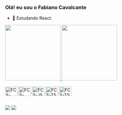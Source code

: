 ### Olá! eu sou o Fabiano Cavalcante

- 🌱 Estudando React.

<div>
  <a href="https://github.com/DevFabianoCavalcante">
  <img height="180em" src="https://github-readme-stats.vercel.app/api?username=DevFabianoCavalcante&show_icons=true&theme=dracula&include_all_commits=true&count_private=true"/>
  <img height="180em" src="https://github-readme-stats.vercel.app/api/top-langs/?username=DevFabianoCavalcante&layout=compact&langs_count=7&theme=dracula"/> 
</div>
  
<div style="display: inline_block"><br>
  <img align="center" alt="FCS-HTML" height="30" width="40" src= "https://cdn.jsdelivr.net/gh/devicons/devicon/icons/html5/html5-original.svg">
  <img align="center" alt="FCS-CSS" height="30" width="40" src= "https://cdn.jsdelivr.net/gh/devicons/devicon/icons/css3/css3-original.svg">
  <img align="center" alt="FCS-JS" height="30" width="40" src= "https://cdn.jsdelivr.net/gh/devicons/devicon/icons/javascript/javascript-original.svg">
  <img align="center" alt="FCS-TS" height="30" width="40"src= "https://cdn.jsdelivr.net/gh/devicons/devicon/icons/typescript/typescript-original.svg">
  <img align="center" alt="FCS-TS" height="30" width="40"src= "https://cdn.jsdelivr.net/gh/devicons/devicon/icons/react/react-original.svg">
</div>
  
  ##
  
<div>
  <a href = "mailto:7fabiano.silva@gmail.com"><img src="https://img.shields.io/badge/-Gmail-%23333?style=for-the-badge&logo=gmail&logoColor=white" target="_blank"></a>
  <a href="https://www.linkedin.com/in/fabiano-cavalcante-99811221a" target="_blank"><img src="https://img.shields.io/badge/-LinkedIn-%230077B5?style=for-the-badge&logo=linkedin&logoColor=white" target="_blank"></a>
</div>
